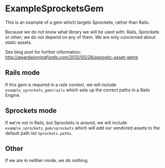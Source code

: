 # ExampleSprocketsGem

This is an example of a gem which targets Sprockets, rather than Rails.

Because we do not know what library we will be used with: Rails, Sprockets or other; we do not depend on any of them. We are only concerned about static assets.

See blog post for further information: http://awardwinningfjords.com/2012/05/28/agnostic-asset-gems

## Rails mode

If this gem is required in a rails context, we will include `example_sprockets_gem/rails` which sets up the correct paths in a Rails Engine.

## Sprockets mode

If we're not in Rails, but Sprockets is around, we will include `example_sprockets_gem/sprockets` which will add our vendored assets to the default path list `Sprockets.paths`.

## Other

If we are in neither mode, we do nothing.